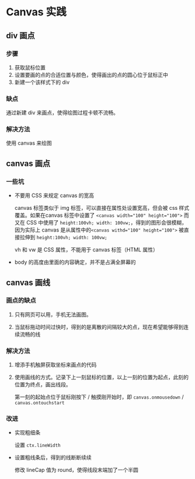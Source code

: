# Canvas 实践

## div 画点

### 步骤

1. 获取鼠标位置
2. 设置要画的点的合适位置与颜色，使得画出的点的圆心位于鼠标正中
3. 新建一个该样式下的 div 

### 缺点

通过新建 div 来画点，使得绘图过程卡顿不流畅。

### 解决方法

使用 canvas 来绘图

## canvas 画点

### 一些坑

- 不要用 CSS 来规定 canvas 的宽高

  canvas 标签类似于 img 标签，可以直接在属性处设置宽高，但会被 css 样式覆盖。如果在canvas 标签中设置了 `<canvas width="100" height="100">` 而又在 CSS 中使用了 `height:100vh; width: 100vw;`，得到的图形会很模糊，因为实际上 canvas 是从属性中的`<canvas withd="100" height="100">` 被直接拉伸到 `height:100vh; width: 100vw;`

  vh 和 vw 是 CSS 属性，不能用于 canvas 标签（HTML 属性） 

- body 的高度由里面的内容确定，并不是占满全屏幕的

## canvas 画线

### 画点的缺点

1. 只有网页可以用，手机无法画图。

2. 当鼠标拖动时间过快时，得到的是离散的间隔较大的点，现在希望能够得到连续流畅的线

### 解决方法

1. 增添手机触屏获取坐标来画点的代码 

2. 使用画线的方式。记录下上一刻鼠标的位置，以上一刻的位置为起点，此刻的位置为终点，画出线段。

   第一刻的起始点位于鼠标刚按下 / 触摸刚开始时，即 `canvas.onmousedown` / `canvas.ontouchstart`

### 改进

- 实现粗细条

  设置 `ctx.lineWidth`

- 设置粗线条后，得到的线断断续续

  修改 lineCap 值为 round，使得线段末端加了一个半圆

